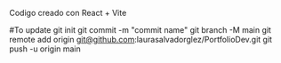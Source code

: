
Codigo creado con React + Vite




#To update
git init
git commit -m "commit name"
git branch -M main
git remote add origin git@github.com:laurasalvadorglez/PortfolioDev.git
git push -u origin main
